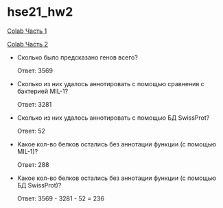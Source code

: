 # hse21_hw2

[Colab Часть 1](https://colab.research.google.com/drive/1u2W6BnxrKwPMM67UNDSCLMDFTURCg6Y4#scrollTo=KmUNDuEAvNEk)

[Colab Часть 2](https://colab.research.google.com/drive/1AwsVkWYMBnAmCeoK3ap-3zPp8im8rbLs#scrollTo=wljcApdJTjGr)

- Сколько было предсказано генов всего?

  Ответ: 3569
- Сколько из них удалось аннотировать с помощью сравнения с бактерией MIL-1?

  Ответ: 3281
- Сколько из них удалось аннотировать с помощью БД SwissProt?

  Ответ: 52
- Какое кол-во белков остались без аннотации функции (с помощью MIL-1)?

  Ответ: 288
- Какое кол-во белков остались без аннотации функции (с помощью БД SwissProt)?

  Ответ: 3569 - 3281 - 52 = 236
